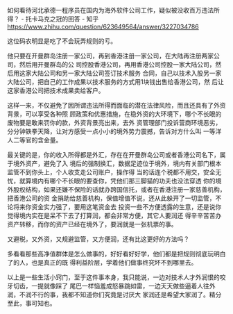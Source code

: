 如何看待河北承德一程序员在国内为海外软件公司工作，疑似被没收百万违法所得？ - 托卡马克之冠的回答 - 知乎
https://www.zhihu.com/question/623649564/answer/3227034786

这位码农明显是吃了不会玩弄规则的亏。

他只要在开曼群岛注册一家公司，再到香港注册一家公司，在大陆再注册两家公司，然后用开曼群岛的公
司控股香港公司，再用香港公司控股一家大陆公司，然后用这家大陆公司和另一家大陆公司签订技术服务
合同，自己以技术入股另一家大陆公司，把自己的工作成果以技术服务的方式用1块钱出售给香港公司，然
后让这家香港公司把技术成果卖给客户。

这样一来，不仅避免了因所谓违法所得而面临的潜在法律风险，而且还具有了外资背景，可以享受各种照
顾政策和优惠措施，在稳外资的大环境下，哪个不长眼的废物要是敢来罚你的款，外资背景亮出来，去外
资管理部门投诉营商环境恶劣，分分钟铁拳天降，让对方感受一点小小的境外势力震撼，告诉对方什么叫
一等洋人二等官的含金量。

最关键的是，你的收入所得都是外汇，存在在开曼群岛公司或者香港公司名下，属于境外资产，避免了入
境后的强制换汇，数据足迹位于境外，境内有关部门根本监管不到你头上，个人收支走公司账户，操作得
当的话连个税都不用交，安全无忧，就算境内有哪个不长眼的要查你，凭他们那三脚猫的功夫也没法穿透
你的境外股权结构，如果还嫌不保险的话就办跨国信托，或者在香港注册一家慈善机构，把香港公司的资
金捐助给慈善机构，保值增值不说，还从此躲开了一切监管，不论将来你资金实力强了，要用这笔资金去
投资一些不方便透露的生意，还是说你觉得境内实在是呆不下去了打算润，都会非常方便，其它人要润还
得辛辛苦苦办资产转移，而你的资产已经在境外了，要润就是一张机票的事。

又避税，又外资，又规避监管，又方便润，还有比这更好的方法吗？

多看看那些高净值群体是怎么做事的，好好看好好学，他们都是把规则彻底玩明白了的人，也是真正的既
得利益阶层，学着他们做事终究坏不到哪里去。

以上是一些生活小窍门，至于这件事本身，我只能说，一边对技术人才外润恨的咬牙切齿，一提就像踩了
尾巴一样恼羞成怒暴跳如雷，一边天天做些逼着人往外润，不润不行的事，我都不知道你们究竟是讨厌大
家润还是希望大家润了。精分至此，事可知也。
